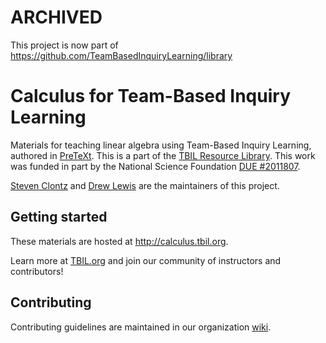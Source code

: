 # ARCHIVED

This project is now part of <https://github.com/TeamBasedInquiryLearning/library>

# Calculus for Team-Based Inquiry Learning

Materials for teaching linear algebra using
Team-Based Inquiry Learning, authored in
[PreTeXt](https://pretextbook.org/). This is a part of the
[TBIL Resource Library](http://library.tbil.org). This work was
funded in part by the National Science Foundation
[DUE #2011807](https://nsf.gov/awardsearch/showAward?AWD_ID=2011807).

[Steven Clontz](https://clontz.org) and
[Drew Lewis](http://drew-lewis.com) are the maintainers
of this project.

## Getting started

These materials are hosted at <http://calculus.tbil.org>.

Learn more at [TBIL.org](http://tbil.org) and join our community of instructors
and contributors!

## Contributing

Contributing guidelines are maintained in our organization [wiki](https://github.com/TeamBasedInquiryLearning/wiki/wiki).
